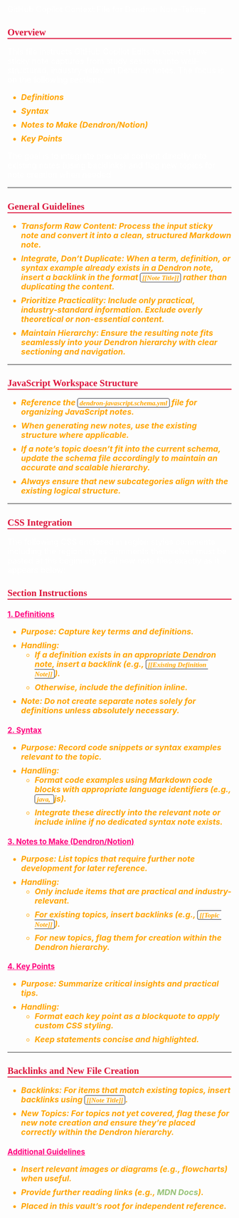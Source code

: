 <!--
IMPORTANT: These instructions are strictly for transforming sticky note inputs into structured Dendron notes. They MUST be ignored unless I explicitly indicate that I am about to take notes or provide a sticky note input for conversion. A valid sticky note input will always include one or more of the following headings: **Definitions**, **Syntax**, **Notes to Make (Dendron/Notion)**, and **Key Points**. If these headings are not present in the input, do not apply the note-taking transformation instructions.
-->

GitHub Copilot Context File for Dendron Note-Taking

## Overview

This file instructs GitHub Copilot Edits to convert raw sticky note captures from study sessions into well-structured, industry-relevant Dendron notes. The focus is on the following sections:

-   **Definitions**
-   **Syntax**
-   **Notes to Make (Dendron/Notion)**
-   **Key Points**

The goal is to integrate practical content directly into existing notes (using backlinks) and flag new topics for note creation when needed.

---

## General Guidelines

-   **Transform Raw Content:** Process the input sticky note and convert it into a clean, structured Markdown note.
-   **Integrate, Don’t Duplicate:** When a term, definition, or syntax example already exists in a Dendron note, insert a backlink in the format `[[Note Title]]` rather than duplicating the content.
-   **Prioritize Practicality:** Include only practical, industry-standard information. Exclude overly theoretical or non-essential content.
-   **Maintain Hierarchy:** Ensure the resulting note fits seamlessly into your Dendron hierarchy with clear sectioning and navigation.

---

## JavaScript Workspace Structure

-   Reference the `dendron-javascript.schema.yml` file for organizing JavaScript notes.
-   When generating new notes, use the existing structure where applicable.
-   If a note’s topic doesn’t fit into the current schema, update the schema file accordingly to maintain an accurate and scalable hierarchy.
-   Always ensure that new subcategories align with the existing logical structure.

---

## CSS Integration

The following CSS enclosed in region styles comments including the region styles comments themselves must be pasted at the beginning of all new note files exactly as it appears below:

<!--#region styles-->
<style>
    * {
        font-size: 18px;
    }
    h1 {
        color: red;
        font-weight: bold;
        border-bottom: 2px solid red;
        font-family: 'Algerian';
        text-align: center;
        font-size: 2em;
    }
    h2 {
        color: crimson;
        font-weight: bold;
        font-family: 'Algerian';
        border-bottom: 2px solid crimson;
        font-size: 1.5em;
    }
    h3 {
        color: rgb(255, 0, 127);
        font-weight: bold;
        text-decoration: underline;
        font-size: 1.2em;
        font-size: 1.2em;
    }
    h4 {
        color: rgb(0, 255, 255);
        font-weight: bold;
        text-decoration: underline;
        font-size: 1em;
    }
    h5 {
        color: darkblue;
        font-weight: bold;
        font-style: italic;
        font-size: 0.9em;
    }
    code {
        font-family: 'Cascadia Code';
        border: 1px solid #282a36;
        border-radius: 4px;
        padding: 1px 4px;
    }
    pre {
        font-family: 'Cascadia Code';
        border: 1px solid #282a36;
        border-radius: 4px;
        padding: 1px 4px;
    }
    p {
        font-style: 'Cascadia Code';
        color: white;
    }
    li {
        margin-bottom: 10px;
        font-style: italic;
        font-weight: bold;
        color: orange;
    }
    ul {
        margin-bottom: 10px;
        font-style: italic;
        font-weight: bold;
        color: orange;
    }
    b {
        font-weight: bold;
        color: rgb(255, 0, 0);
    }
    u {
        text-decoration: underline;
        font-weight: bold;
        font-style: italic;
    }
    a {
        color: #98c379;
        text-decoration: none;
    }
    a:hover {
        text-decoration: underline;
    }
    i {
        font-style: italic;
        color: yellow;
    }
    blockquote {
        background: rgba(255, 0, 127, 0.1); /* Light pink background */
        border-left: 5px solid rgb(255, 0, 127); /* Bold pink left border */
        padding: 10px 15px;
        margin: 10px 0;
        font-style: italic;
        font-weight: bold;
        color: white;
    }
</style>
<!--#endregion-->

## Section Instructions

### 1. Definitions

-   **Purpose:** Capture key terms and definitions.
-   **Handling:**
    -   If a definition exists in an appropriate Dendron note, insert a backlink (e.g., `[[Existing Definition Note]]`).
    -   Otherwise, include the definition inline.
-   **Note:** Do not create separate notes solely for definitions unless absolutely necessary.

### 2. Syntax

-   **Purpose:** Record code snippets or syntax examples relevant to the topic.
-   **Handling:**
    -   Format code examples using Markdown code blocks with appropriate language identifiers (e.g., `java, `js).
    -   Integrate these directly into the relevant note or include inline if no dedicated syntax note exists.

### 3. Notes to Make (Dendron/Notion)

-   **Purpose:** List topics that require further note development for later reference.
-   **Handling:**
    -   Only include items that are practical and industry-relevant.
    -   For existing topics, insert backlinks (e.g., `[[Topic Note]]`).
    -   For new topics, flag them for creation within the Dendron hierarchy.

### 4. Key Points

-   **Purpose:** Summarize critical insights and practical tips.
-   **Handling:**
    -   Format each key point as a blockquote to apply custom CSS styling.
    -   Keep statements concise and highlighted.

---

## Backlinks and New File Creation

-   **Backlinks:** For items that match existing topics, insert backlinks using `[[Note Title]]`.
-   **New Topics:** For topics not yet covered, flag these for new note creation and ensure they’re placed correctly within the Dendron hierarchy.

### Additional Guidelines

-   Insert relevant images or diagrams (e.g., flowcharts) when useful.
-   Provide further reading links (e.g., [MDN Docs](https://developer.mozilla.org)).
-   Placed in this vault’s root for independent reference.
